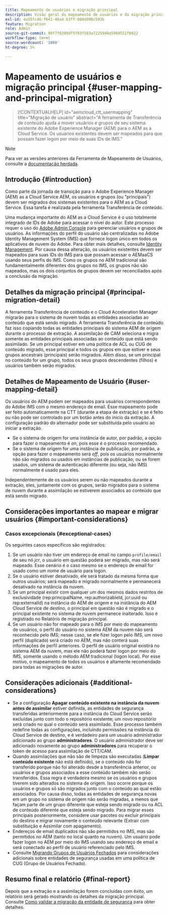 ```yaml
---
title: Mapeamento de usuários e migração principal
description: Visão geral do mapeamento de usuários e da migração principal no AEM as a Cloud Service.
exl-id: 4a35fc46-f641-46a4-b3ff-080d090c593b
feature: Migration
role: Admin
source-git-commit: 90f7f6209df5f837583a7225940a5984551f6622
workflow-type: tm+mt
source-wordcount: '1060'
ht-degree: 5%

---
```


# Mapeamento de usuários e migração principal {#user-mapping-and-principal-migration}

>[!CONTEXTUALHELP]
>id="aemcloud_ctt_usermapping"
>title="Migração de usuário"
>abstract="A ferramenta de Transferência de conteúdo ajuda a mover usuários e grupos de seu sistema existente do Adobe Experience Manager (AEM) para o AEM as a Cloud Service. Os usuários existentes devem ser mapeados para que possam fazer logon por meio de suas IDs de IMS."

>[!NOTE]
>Para ver as versões anteriores da Ferramenta de Mapeamento de Usuários, consulte a [documentação herdada](/help/journey-migration/content-transfer-tool/user-mapping-tool-legacy/considerations-user-mapping-tool-legacy.md).

## Introdução {#introduction}

Como parte da jornada de transição para o Adobe Experience Manager (AEM) as a Cloud Service AEM, os usuários e grupos (ou &quot;principais&quot;) devem ser migrados dos sistemas existentes para o AEM as a Cloud Service. Essa tarefa é realizada pela ferramenta Transferência de conteúdo.

Uma mudança importante do AEM as a Cloud Service é o uso totalmente integrado de IDs de Adobe para acessar o nível do autor. Este processo requer o uso do [Adobe Admin Console](https://helpx.adobe.com/br/enterprise/using/admin-console.html) para gerenciar usuários e grupos de usuários. As informações do perfil do usuário são centralizadas no Adobe Identity Management System (IMS) que fornece logon único em todos os aplicativos de nuvem do Adobe. Para obter mais detalhes, consulte [Identity Management](https://experienceleague.adobe.com/docs/experience-manager-cloud-service/content/overview/what-is-new-and-different.html#identity-management). Por causa dessa alteração, os usuários existentes devem ser mapeados para suas IDs do IMS para que possam acessar o AEMaaCS usando seus perfis do IMS. Como os grupos no AEM tradicional são fundamentalmente diferentes dos grupos no IMS, os grupos não são mapeados, mas os dois conjuntos de grupos devem ser reconciliados após a conclusão da migração.

## Detalhes da migração principal {#principal-migration-detail}

A ferramenta Transferência de conteúdo e o Cloud Acceleration Manager migrarão para o sistema de nuvem todas as entidades associadas ao conteúdo que está sendo migrado. A ferramenta Transferência de conteúdo faz isso copiando todas as entidades principais do sistema AEM de origem durante o processo de extração. A assimilação de CAM seleciona e migra somente as entidades principais associadas ao conteúdo que está sendo assimilado. Se um principal estiver em uma política de ACL ou CUG de conteúdo migrado, esse principal e todos os grupos em que estiver e seus grupos ancestrais (principais) serão migrados. Além disso, se um principal no conteúdo for um grupo, todos os seus grupos descendentes (filhos) e usuários também serão migrados.

## Detalhes de Mapeamento de Usuário {#user-mapping-detail}

Os usuários do AEM podem ser mapeados para usuários correspondentes do Adobe IMS com o mesmo endereço de email. Esse mapeamento pode ser feito automaticamente na CTT (durante a etapa de extração) e se é feito ou não pode ser controlado por um botão antes do início da extração. A configuração padrão do alternador pode ser substituída pelo usuário ao iniciar a extração.

* Se o sistema de origem for uma instância de autor, por padrão, a opção para fazer o mapeamento é _on_, pois esse é o processo recomendado.
* Se o sistema de origem for uma instância de publicação, por padrão, a opção para fazer o mapeamento será _off_, pois os usuários normalmente não são migrados ou usados em instâncias de publicação; ou se forem usados, um sistema de autenticação diferente (ou seja, não IMS) normalmente é usado para eles.

Independentemente de os usuários serem ou não mapeados durante a extração, eles, juntamente com os grupos, serão migrados para o sistema de nuvem durante a assimilação se estiverem associados ao conteúdo que está sendo migrado.

## Considerações importantes ao mapear e migrar usuários {#important-considerations}

### Casos excepcionais {#exceptional-cases}

Os seguintes casos específicos são registrados:

1. Se um usuário não tiver um endereço de email no campo `profile/email` de seu nó *jcr*, o usuário em questão poderá ser migrado, mas não será mapeado. Esse cenário é o caso mesmo se o endereço de email for usado como um nome de usuário para logon.
2. Se o usuário estiver desativado, ele será tratado da mesma forma que outros usuários; será mapeado e migrado normalmente e permanecerá desativado na instância da nuvem.
3. Se um principal existir com qualquer um dos mesmos dados restritos de exclusividade (rep:principalName, rep:authorizableId, jcr:uuid ou rep:externalId) na instância do AEM de origem e na instância do AEM Cloud Service de destino, o principal em questão não é migrado e o principal existente no sistema de nuvem permanece inalterado. Isso é registrado no Relatório de migração principal.
4. Se um usuário não for mapeado para o IMS por meio do mapeamento de usuários, o perfil do usuário no sistema AEM da nuvem não será reconhecido pelo IMS; nesse caso, se ele fizer logon pelo IMS, um novo perfil (duplicado) será criado no AEM, mas não conterá suas informações de perfil anteriores. O perfil de usuário original existirá no sistema AEM da nuvem, mas ele não poderá fazer logon por meio do IMS, somente usando o método AEM tradicional (logon local). Por esse motivo, o mapeamento de todos os usuários é altamente recomendado para todas as migrações de autor.

## Considerações adicionais {#additional-considerations}

* Se a configuração **Apagar conteúdo existente na instância da nuvem antes de assimilar** estiver definida, as entidades de segurança transferidas anteriormente para a instância do Cloud Service serão excluídas junto com todo o repositório existente; um novo repositório será criado no qual o conteúdo será assimilado. Esse processo também redefine todas as configurações, incluindo permissões na instância do Cloud Service de destino, e é verdadeiro para um usuário administrador adicionado ao grupo **administradores**. O usuário administrador deve ser adicionado novamente ao grupo **administradores** para recuperar o token de acesso para assimilação de CTT/CAM.
* Quando assimilações que não são de limpeza são executadas (**Limpar conteúdo existente** não está definido), se o conteúdo não for transferido porque não foi alterado desde a transferência anterior, os usuários e grupos associados a esse conteúdo também não serão transferidos. Essa regra é verdadeira mesmo se os usuários e grupos tiverem sido alterados no sistema de origem. Isso ocorre porque os usuários e grupos só são migrados junto com o conteúdo ao qual estão associados. Por causa disso, todas as entidades de segurança novas em um grupo no sistema de origem não serão migradas, a menos que façam parte de um grupo diferente que esteja sendo migrado ou na ACL de conteúdo diferente que esteja sendo migrado. Para migrar esses principais posteriormente, considere usar pacotes ou excluir principais do destino e migrar novamente o conteúdo relevante (Extrair com substituição e Assimilar com apagamento).
* Endereços de email duplicados não são permitidos no IMS, mas são permitidos no AEM (tanto no local quanto na nuvem). Um usuário pode fazer logon no AEM por meio do IMS usando seu endereço de email e será conectado ao perfil de usuário referenciado pelo IMS.
* Consulte [Migrando Grupos de Usuários Fechados](/help/journey-migration/content-transfer-tool/using-content-transfer-tool/closed-user-groups-migration.md) para considerações adicionais sobre entidades de segurança usadas em uma política de CUG (Grupo de Usuários Fechado).

## Resumo final e relatório {#final-report}

Depois que a extração e a assimilação forem concluídas com êxito, um relatório será gerado mostrando os detalhes da migração principal. Consulte [Como validar a migração da entidade de segurança](/help/journey-migration/content-transfer-tool/using-content-transfer-tool/validating-content-transfers.md#how-to-validate-principal-migration) para obter detalhes.
